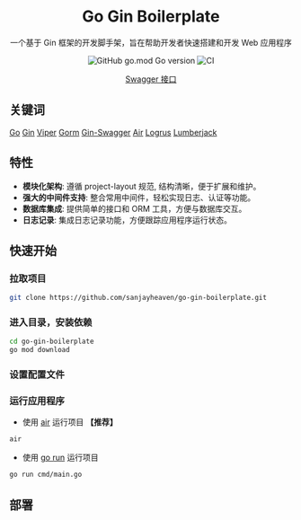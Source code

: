 <h1 align="center" >Go Gin Boilerplate</h1>

<div align="center">

一个基于 Gin 框架的开发脚手架，旨在帮助开发者快速搭建和开发 Web 应用程序

![GitHub go.mod Go version](https://img.shields.io/github/go-mod/go-version/sanjayheaven/go-gin-boilerplate)
![CI](https://github.com/sanjayheaven/go-gin-boilerplate/workflows/Go/badge.svg)

[Swagger 接口](https://google.com)


</div>

## 关键词

[Go](https://github.com/golang/go)
[Gin](https://github.com/gin-gonic/gin)
[Viper](https://github.com/spf13/viper)
[Gorm](https://github.com/go-gorm/gorm)
[Gin-Swagger](https://github.com/swaggo/gin-swagger)
[Air](https://github.com/cosmtrek/air)
[Logrus](https://github.com/sirupsen/logrus)
[Lumberjack](https://github.com/natefinch/lumberjack)

## 特性

- **模块化架构**: 遵循 project-layout 规范, 结构清晰，便于扩展和维护。
- **强大的中间件支持**: 整合常用中间件，轻松实现日志、认证等功能。
- **数据库集成**: 提供简单的接口和 ORM 工具，方便与数据库交互。
- **日志记录**: 集成日志记录功能，方便跟踪应用程序运行状态。

## 快速开始

### 拉取项目

```sh
git clone https://github.com/sanjayheaven/go-gin-boilerplate.git
```

### 进入目录，安装依赖

```sh
cd go-gin-boilerplate
go mod download
```

### 设置配置文件

### 运行应用程序

- 使用 [air](https://github.com/cosmtrek/air) 运行项目 **【推荐】**

```sh
air
```

- 使用 [go run](https://golang.org/cmd/go/#hdr-Compile_and_run_Go_program) 运行项目

```sh
go run cmd/main.go
```

## 部署
